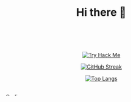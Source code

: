 <div align="center">

# Hi there 👋

<img alt="Coding" width="1483" height="6" src="https://media.giphy.com/media/9JxkPTP3alOykb8PmQ/giphy.gif">

<br><br>

[![Try Hack Me](https://tryhackme-badges.s3.amazonaws.com/m1d0b4n.png?update=2)](https://tryhackme.com/r/p/m1d0b4n)

[![GitHub Streak](https://streak-stats.demolab.com/?user=m1d0b4n&theme=chartreuse-dark)](https://git.io/streak-stats)

[![Top Langs](https://github-readme-stats.vercel.app/api/top-langs/?username=m1d0b4n&layout=compact&theme=tokyonight)](https://github.com/m1d0b4n/github-readme-stats)

</div>

<br>

<img alt="Coding" width="1483" height="6" src="https://media.giphy.com/media/9JxkPTP3alOykb8PmQ/giphy.gif">
